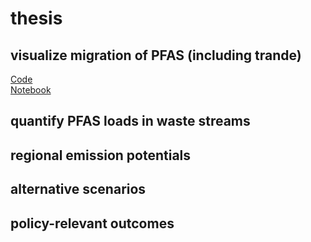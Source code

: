 # thesis
## visualize migration of PFAS (including trande)
[Code](https://github.com/be325/thesis/blob/main/Visualize%20global%20PFAS%20migration%20patterns)  
[Notebook](https://colab.research.google.com/drive/11Bh20MXTXdjnAVs19fu267PZS88qUgwC?usp=sharing)
## quantify PFAS loads in waste streams
## regional emission potentials
## alternative scenarios
## policy-relevant outcomes
